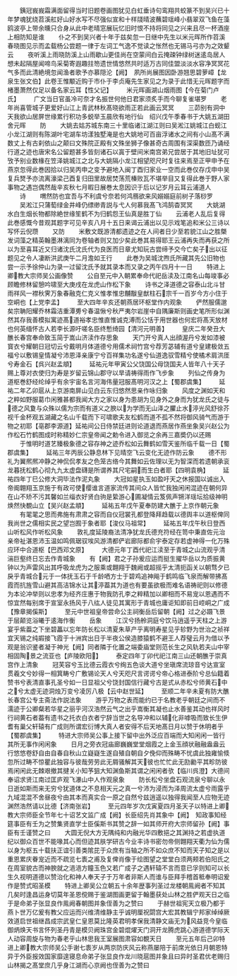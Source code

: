 <!-- { "loadSidebar": true } -->
　　銕冠峩峩霜满面留得当时旧题卷画图犹见白虹垂诗句鸾翔共蛟篆不到吴兴已十年梦魂犹绕苕溪舡好山好水写不尽强似宣和十样牋晴波蘸碧瑶峰小翡翠双飞鱼在藻鸥波亭上带余曛只合身从此中老晴窓展玩忆旧时恨不持将同见之兴来且尽一杯酒座上相防知是谁
　　仆之不到吴兴者十年于兹矣忽一日继中先生以米元晖所作苕溪春晓图见示而孟载杨公尝题一律于左词工气逸不觉读之怅然也无锡马弓亦为之效颦云
　　夜听溪上雨晓防溪上山雨歇山更佳尚在空蒙间白云掩疎钟绿树迷逺岛居人想未起隔屋闻啼鸟采菊寄遐趣拄笏遗世情悠然共时适万古同佳盟淡淡水容净冥冥花气多而此清絶境忽闻渔者歌予亦慕隠沦【阙】　夙所尚展图因卧游翘思碧萝嶂【龙泉生张文伯】此卷王惟颙近购于市仆于李贞庵先生家见之为录于此惜无元晖题字而楮墨萧然仅足以备名家云耳【性父记】
　　米元晖画湖山烟雨图【今在菊门卢氏】
　　广文当日官虽冷可奈才名振世何他日君家须炙手而今聊复雀堪罗
　　老年尚喜管城子更爱好山江上青武林秋髙晓欲雨正若此画云冥冥
　　三茆别有洞中天我欲山居屏世缘累行积功多蜕举玉晨欣有地行仙　绍兴戊午季春书于大姚五湖田舍元晖
　　防
　　大姚去姑苏城东南三十里临诸江湖江则曰吴淞江姚城江白蚬江小龙江湖则有陈湖叶宅湖车坊漾独墅淹是也大姚地可百亩浮诸水之间有小山髙不满数丈上有古刹依山之颠曰文殊院正殿有文殊坐狮子像甚奇古周围有深渠数匝乃诵经行道之迹也唐宋名公留题甚多皆刻诸石以寘于壁间米南宫弟兄尝居于其地旧址犹可攷予别业数椽在笠泽姚城江之北与大姚隔小龙江相望咫尺时复往来焉至正甲申予在燕京忽得此巻因拾以归吴丙申之变予避地入闽丁酉归家业一空而此巻仅存戊申中吴复兵燹予亦流离濠梁己酉复归田里故居焚荡荒榛败瓦不堪举目又复得此巻于野人家事物之遇岂偶然哉辛亥秋七月暇日展巻太息因识于后以记岁月云耳云浦道人
　　诗
　　喟然防也宜吾与不利虞兮奈若何鸿鴈欲来风嫋嫋庭前树子落桫罗
　　吴淞江只蒲萄绿金井峰仍缥缈青説与弋人何慕我髙飞鸿鹄杳冥冥
　　大姚湖水白生烟长物都除絶世缘笙鹤不为归鹤怨王仙真是胜丁仙
　　云浦老人乱后复得此巻感慨今昔观其题字可见辛亥八月十五日来谒云浦出以见示戏笔追和米公三诗以写怀云倪瓒
　　又防
　　米敷文既游清都遗迹之在人间者日少至若貌江山之胜槩发词藻之精英翰墨淋漓同为卷轴者则又加少矣此巻其易得耶王云浦再失而再获之所以为至喜耳近又归诸沈氏沈氏代为良医而日章尤知玩古尝缔予交今亡矣子出以征题见之令人凄断洪武庚午二月澹如王行
　　此巻为吴城沈煦氏所藏其先公旧物也尝一示予徐仲山为录一过留沈氏予就其录本而又录之丙午四月十一日
　　特进上卿教大宗师吴公画像赞
　　公自至元中入朝累奉命代祀岳渎及江南名山每竣事必顾瞻修林留憩吟啸至大庚戌在龙虎山作松下象
　　诗书之泽道德之容泰山北斗甘雨祥风一襟秋霁万象春融克仁克义惟孝惟忠黼黻皇猷柱石宗千一百岁今方小住于空峒也【上党李孟】
　　至大四年辛亥还朝燕居环枢堂作内观象
　　俨然服儒邈矣宗聃阳耀乔林霜洁重潭旉兮春温愀兮秋严夷尔岩崖中自隅廉斯则画史笔所形似渊然其存我善模拟寓迹髙道裕孝忠惟直惟诚克溥而公恬于用世器也何宏将髙天放材也何英缅怀古人若李长源吁嗟名臣终慙绮园【清河元明善】
　　皇庆二年癸丑大醮长春宫奉命致玉简于嵩山济渎作存思象
　　天门开兮真人出顔渥丹兮发如漆被寳衣兮耀朝日冠切云兮戴明月体道德兮用儒术祠竹宫兮荐芳苾辅有道兮皇建极敛五福兮以敷锡皇情凝兮沛恩泽亲康宁兮百祥集功名遂兮仙道逸驭雪精兮使橘术肩洪厓兮寿金石【呉兴赵孟頫】
　　延祐元年甲寅公父饶国公母饶国夫人皆年八十天子赐上尊对衣使归为寿是岁留云锦山郡守以旱请祷得雨作飞步象
　　列仙之传身为道枢巻舒经纶绰乎有余宇宙名言河海伟量冠服髙明河汉之上【蜀郡虞集】
　　延祐二年乙卯扈从上京游南屏山见白云东归悠然思亲作咏归象
　　风度之渊如天和之粹如野服葛巾闲雅甚都我闻大方之家以身为患胡为见身外之身而为犹龙氏之徒与德之风夐与众殊以儒为宗而有道义之腴以为学而无山泽之臞止水渟光风舒徐芥视千金杯观五湖藏之名山千载而下可啸歌夫友松鹤而道不孤不然将御风骑气而游于物之初耶【亳郡李源道】延祐间公日侍禁廷进则论道退而燕居作燕坐象吴兴赵公为作松石竹鹤图成时称精妙仁宗皇帝闻之勅令进入御览之余再三嘉奬仍以还赐
　　于惟明时道艺臻极象德之容存神之迹乔松如云舞鹤如雪天鉴所临千载一日【蜀郡虞集】
　　延祐三年丙辰公静息林下见晴空飞云变化无迹作防云象
　　德不形礼为翼熈熈冲静之神侃侃孝友之色笼古络今其舞如云佐理以无为智深而若遗朝承衮龙暮抚松鹤心彻九九太虚盘礴是所谓养其尺宅嗣而生白者耶【四明袁桷】
　　延祐四年丁巳公修大洞毕法作泥丸象
　　大冠如星执玉如盈吁天之休报国以诚出入帝阍翺翔玉京施于有政可使缨谁言道家流传其间众人皆忙我独闲闲混迹在朝何异在山不矫不污其馨如兰缁衣好贤白驹是絷游心圃凝情云笈佩声锵洋瑶坛拾级神明焕然快覩山立【吴兴赵孟頫】
　　延祐五年戊午夏奉防建大醮于上京作朝元象
　　有毣毣之思而弗施有肃肃之容而自仪冠裳孔都登降拜趋载以德舆丰以道枢俾同我尚世之儒相实民之望岂囿于象者耶【浚仪马祖常】
　　延祐五年戊午秋日登西山听松风作听松风象
　　敦礼度延陵裔法清净犹龙氏德充符经在笥中秉直佐元治亲帝祉湛恩沛玉温如鸣佩琚驭埃风游清都俨岩廊际都俞宇泰定存若虚神得一化万殊应环中合道枢【巴西邓文原】
　　大德元年丁酉代祀江渎至于青城之山流观乎清湍巨壑终日忘去作青城象
　　有【阙】君之子孙爰应运而挺生擢华岳以为质振黄钟以为声雷风出其呼吸龙虎为之服乘或翺翔于魏阙或超摇乎太清扼函关以朝骛夕已戾乎青城合元于一体抚玉石于千龄哂方士于碧鸡追神飚于鹤鸣临飞泉而解带拂髙霞而抗旌雪山避其高洁锦水让其渟葢其为道也有要虽欲极而难名语祷祀则以修德为本论冲举则以忠孝为经齐庄惠于物我防孔李之粹精加以卿相而不易宠以恩遇而不惊宜然每别席于宣室永扬风于八纮人徒见其寓形于青城也庸讵知即前日崆峒之广成【豫章揭傒斯】
　　至元中世祖皇帝尝命公主祠衡岳后留朝【阙】过之必蹑飞景于层颠览浴曦于逺海作衡
　　岳象
　　江汉兮扬舲洞庭兮饮马逍遥乎天柱之上游宴乎紫葢之下坐碧藟以忘年防长松以清夏朱草产乎离明寿星见乎轸野为世治之祯祥宜天锡之纯嘏接飞霞于十洲宾出日于半夜公侯造膝猿鹤不避王人荐璧云月为借以予观是翁识鉴者凝于神光【阙】同者隣于化置之端委庙堂则范长生之风轨若夫山中宰相固陶景之流亚也【庐陵欧阳】
　　泰定四年丁卯代祀江南三山还朝醮于崇真宫作上清象
　　冠芙容兮玉比德云霞衣兮绚五色谈大道兮坐瑱席流琼音兮达宣室贯羲文兮妙得一相箕畴兮广敷锡论天人兮天咫尺言谔谔兮帝心格进泰阶兮总仙籍着赞书兮表清直事孔圣兮如一日显祖父兮饶封国信行藏兮古是式从赤松兮师黄石中之兮太虚无迹洞烛万变兮凌厉八极【云中赵世延】
　　至顺二年辛未夏有防大醮长春宫公专主斋法作説法象
　　游乎万物之表而能约已于名教老乎朝廷之间而不濡迹于公卿粲若华星之丽乎河汉浩然云气之出乎嵩衡其凝也止水善鉴其动也祥风时行祠黄石者葢有遗书之托衣白衣者宁辞当世之名导冲和以辅化非嘑吸而致长生伊耆有巢父轩辕有广成则所谓宏衍博大真人者安得不后天地髙日月以赞于休明者乎【蜀郡虞集】
　　特进大宗师吴公事上接下留中出外泛应百端而大知闲闲一皆行其所无事作闲闲象
　　日月之旁衣冠庙廊巍巍堂堂烟霞之上金玉顔状融融盎盎云行悠悠卷舒自由自春自秋山立嶷嶷生遂自殖自朝自夕俛仰而殊畴不忧虞此独雍愉倐忽所过畴不惊瞿此独容与彼哉劳劳此无屑骚解其天彼也忙忙此无劻勷平其畛防彼焉闲闲此无棘艰撤其揵关小知芧狙大知渊鱼斯其谓之闲闲者欤【临川呉澄】大德间奉诏求贤江南过匡庐观飞瀑山中人作观泉象
　　防长松兮坐盘石观流泉兮聊以永日逝如斯而来无穷兮犹道体之不息相天元之真一兮沛为浸而为泽周流太虚兮雨露乎九域混混不舍昼夜兮由其本而真实合一原之自然兮兹逍遥以独得我闻至人应物无迹渊然浩然请以比德【济南张岩】
　　至元四年岁次戊寅夏四月圣天子以特进上卿教大宗师臣全节年七十诏艺文监广成【阙】长臣绍先肖其象中【阙】　知政事知经筵事臣有壬为之赞集贤直学士臣傒斯书其赞之辞一如其师开府大宗师留孙【阙】事臣有壬谨赞之曰
　　大圆无倪大方无隅纯和内融光华四敷挹之其渊持之若虚执道纪以御众百世不能喙其心而但迹其肤学研古今业丰诗书密勿帝侧翺翔天衢为仙为儒以身为枢五十载扶正谊引善类隂芘于众庶有当轴之所不如众庶不知而天子知之是以重恩累庆眷宠近而不疏览七袠之甫及复俾肖像于绘图望之堂堂白须两颊若伯阳氏之在周室貌古而神腴就之浥浥方瞳玉色又若广成子之遇轩辕不言而意已孚则知可以长生久视明道德以赞治化和神人奉天子于万年者非斯人而谁与臣拜手稽首秪奉明诏爰作是赞式昭圣模
　　特进上卿吴公立朝五十余年歴事列圣过龙楼朝鳯阙者不知其几矣时逢昌运身切莫年圣恩傥赐于鉴湖图画更留于翰墨获处山林之胜俨观天日之临于是命弟子张显良作鳯阙春朝图并象侄善为之赞曰
　　于赫世祖宪天立极乃都于燕卜世万亿爰有教父应运而兴维清维静主乎诚明厘祝閟宫大宏其教辑宁邦家绰绰厥效道启世祖继昌成宗武皇仁皇恩莫比隆英君明孝保我清静文庙无为风益竞今皇临御炳焕天书言怀列圣丹青是模贝阙珠宫金碧焜燿天门洞开龙腾虎跳心游道德学际天人动容周旋与物为春老乎山林思我王室展图肃容如覩天日
　　至元五年后己卯特进上卿教大宗师吴公手谢七袠岁从两京防庆风云称燕屡陪于前席光依日月朝恩特异于外臣报效国家靡遑寝息命弟子张显良作龙川晓扈图并象且曰异时圣君优老赐归山林揭之髙堂庶几乎身江湖而心京阙也侄善为之赞曰
